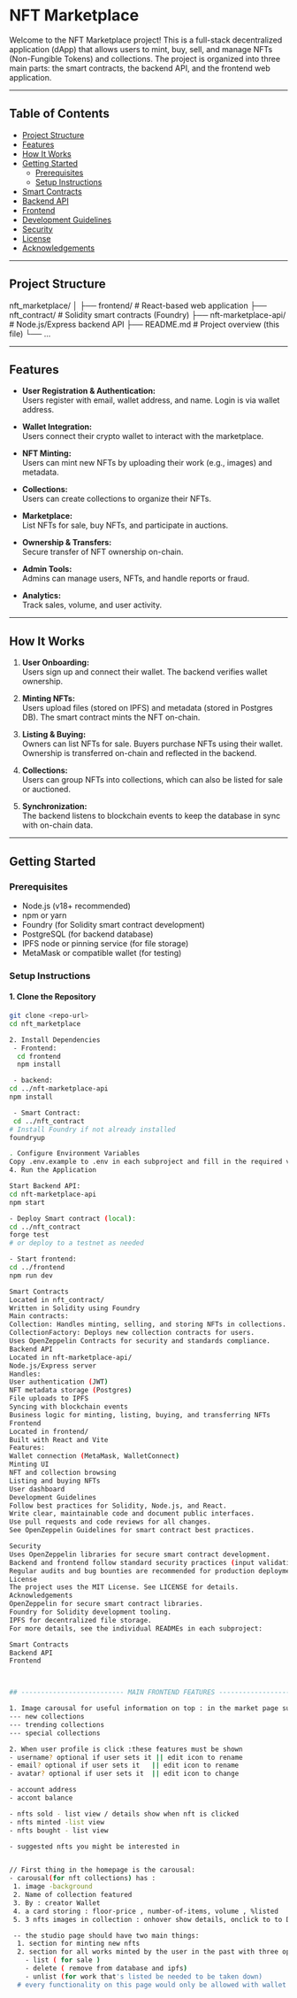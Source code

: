 # NFT Marketplace

Welcome to the NFT Marketplace project! This is a full-stack decentralized application (dApp) that allows users to mint, buy, sell, and manage NFTs (Non-Fungible Tokens) and collections. The project is organized into three main parts: the smart contracts, the backend API, and the frontend web application.

---

## Table of Contents

- [Project Structure](#project-structure)
- [Features](#features)
- [How It Works](#how-it-works)
- [Getting Started](#getting-started)
  - [Prerequisites](#prerequisites)
  - [Setup Instructions](#setup-instructions)
- [Smart Contracts](#smart-contracts)
- [Backend API](#backend-api)
- [Frontend](#frontend)
- [Development Guidelines](#development-guidelines)
- [Security](#security)
- [License](#license)
- [Acknowledgements](#acknowledgements)

---

## Project Structure
nft_marketplace/ │ ├── frontend/ # React-based web application ├── nft_contract/ # Solidity smart contracts (Foundry) ├── nft-marketplace-api/ # Node.js/Express backend API ├── README.md # Project overview (this file) └── ...


---

## Features

- **User Registration & Authentication:**  
  Users register with email, wallet address, and name. Login is via wallet address.

- **Wallet Integration:**  
  Users connect their crypto wallet to interact with the marketplace.

- **NFT Minting:**  
  Users can mint new NFTs by uploading their work (e.g., images) and metadata.

- **Collections:**  
  Users can create collections to organize their NFTs.

- **Marketplace:**  
  List NFTs for sale, buy NFTs, and participate in auctions.

- **Ownership & Transfers:**  
  Secure transfer of NFT ownership on-chain.

- **Admin Tools:**  
  Admins can manage users, NFTs, and handle reports or fraud.

- **Analytics:**  
  Track sales, volume, and user activity.

---

## How It Works

1. **User Onboarding:**  
   Users sign up and connect their wallet. The backend verifies wallet ownership.

2. **Minting NFTs:**  
   Users upload files (stored on IPFS) and metadata (stored in Postgres DB). The smart contract mints the NFT on-chain.

3. **Listing & Buying:**  
   Owners can list NFTs for sale. Buyers purchase NFTs using their wallet. Ownership is transferred on-chain and reflected in the backend.

4. **Collections:**  
   Users can group NFTs into collections, which can also be listed for sale or auctioned.

5. **Synchronization:**  
   The backend listens to blockchain events to keep the database in sync with on-chain data.

---

## Getting Started

### Prerequisites

- Node.js (v18+ recommended)
- npm or yarn
- Foundry (for Solidity smart contract development)
- PostgreSQL (for backend database)
- IPFS node or pinning service (for file storage)
- MetaMask or compatible wallet (for testing)

### Setup Instructions

#### 1. Clone the Repository

```sh
git clone <repo-url>
cd nft_marketplace

2. Install Dependencies
 - Frontend:
  cd frontend
  npm install

 - backend: 
cd ../nft-marketplace-api
npm install

 - Smart Contract: 
 cd ../nft_contract
# Install Foundry if not already installed
foundryup

. Configure Environment Variables
Copy .env.example to .env in each subproject and fill in the required values (database URL, API keys, etc.).
4. Run the Application

Start Backend API:
cd nft-marketplace-api
npm start

- Deploy Smart contract (local): 
cd ../nft_contract
forge test
# or deploy to a testnet as needed

- Start frontend: 
cd ../frontend
npm run dev

Smart Contracts
Located in nft_contract/
Written in Solidity using Foundry
Main contracts:
Collection: Handles minting, selling, and storing NFTs in collections.
CollectionFactory: Deploys new collection contracts for users.
Uses OpenZeppelin Contracts for security and standards compliance.
Backend API
Located in nft-marketplace-api/
Node.js/Express server
Handles:
User authentication (JWT)
NFT metadata storage (Postgres)
File uploads to IPFS
Syncing with blockchain events
Business logic for minting, listing, buying, and transferring NFTs
Frontend
Located in frontend/
Built with React and Vite
Features:
Wallet connection (MetaMask, WalletConnect)
Minting UI
NFT and collection browsing
Listing and buying NFTs
User dashboard
Development Guidelines
Follow best practices for Solidity, Node.js, and React.
Write clear, maintainable code and document public interfaces.
Use pull requests and code reviews for all changes.
See OpenZeppelin Guidelines for smart contract best practices.

Security
Uses OpenZeppelin libraries for secure smart contract development.
Backend and frontend follow standard security practices (input validation, authentication, etc.).
Regular audits and bug bounties are recommended for production deployments.
License
The project uses the MIT License. See LICENSE for details.
Acknowledgements
OpenZeppelin for secure smart contract libraries.
Foundry for Solidity development tooling.
IPFS for decentralized file storage.
For more details, see the individual READMEs in each subproject:

Smart Contracts
Backend API
Frontend



## -------------------------- MAIN FRONTEND FEATURES -----------------------------------

1. Image carousal for useful information on top : in the market page such as
--- new collections
--- trending collections 
--- special collections 

2. When user profile is click :these features must be shown
- username? optional if user sets it || edit icon to rename 
- email? optional if user sets it   || edit icon to rename 
- avatar? optional if user sets it  || edit icon to change 

- account address 
- accont balance 

- nfts sold - list view / details show when nft is clicked
- nfts minted -list view 
- nfts bought - list view 

- suggested nfts you might be interested in 


// First thing in the homepage is the carousal:
- carousal(for nft collections) has :
 1. image -background
 2. Name of collection featured
 3. By : creator Wallet
 4. a card storing : floor-price , number-of-items, volume , %listed
 5. 3 nfts images in collection : onhover show details, onclick to to Details page

 -- the studio page should have two main things:
  1. section for minting new nfts 
  2. section for all works minted by the user in the past with three options on each:
    - list ( for sale )
    - delete ( remove from database and ipfs)
    - unlist (for work that's listed be needed to be taken down)
  # every functionality on this page would only be allowed with wallet connect and signs
